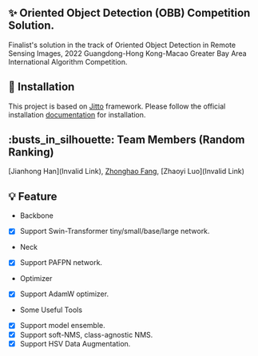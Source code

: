 ## :sparkles: Oriented Object Detection (OBB) Competition Solution.
Finalist's solution in the track of Oriented Object Detection in Remote Sensing Images, 2022 Guangdong-Hong Kong-Macao Greater Bay Area International Algorithm Competition.  
## :hammer: Installation
This project is based on [Jitto](https://github.com/Jittor/jittor) framework. Please follow the official installation [documentation](https://github.com/HsLOL/JDET/blob/master/JDET_README.md) for installation.
## :busts\_in\_silhouette: Team Members (Random Ranking)
[Jianhong Han](Invalid Link), [Zhonghao Fang](https://github.com/HsLOL), [Zhaoyi Luo](Invalid Link)  
## :bulb: Feature  
- Backbone  
- [x] Support Swin-Transformer tiny/small/base/large network.
- Neck  
- [x] Support PAFPN network.
- Optimizer
- [x] Support AdamW optimizer.
- Some Useful Tools  
- [x] Support model ensemble.
- [x] Support soft-NMS, class-agnostic NMS.
- [x] Support HSV Data Augmentation.
